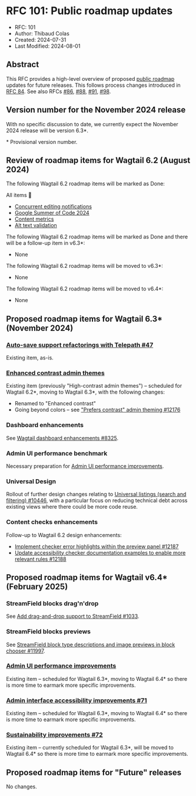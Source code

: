# RFC 101: Public roadmap updates

- RFC: 101
- Author: Thibaud Colas
- Created: 2024-07-31
- Last Modified: 2024-08-01

## Abstract

This RFC provides a high-level overview of proposed [public roadmap](https://github.com/wagtail/roadmap) updates for future releases. This follows process changes introduced in [RFC 84](https://github.com/wagtail/rfcs/pull/84). See also RFCs [#86](086-roadmap-updates.md), [#88](088-roadmap-updates.md), [#91](091-roadmap-updates.md), [#98](098-roadmap-updates.md).

## Version number for the November 2024 release

With no specific discussion to date, we currently expect the November 2024 release will be version 6.3\*.

\* Provisional version number.

## Review of roadmap items for Wagtail 6.2 (August 2024)

The following Wagtail 6.2 roadmap items will be marked as Done:

All items 🎉

- [Concurrent editing notifications](https://github.com/wagtail/roadmap/issues/41)
- [Google Summer of Code 2024](https://github.com/wagtail/roadmap/issues/78)
- [Content metrics](https://github.com/wagtail/roadmap/issues/82)
- [Alt text validation](https://github.com/wagtail/roadmap/issues/83)

The following Wagtail 6.2 roadmap items will be marked as Done and there will be a follow-up item in v6.3\*:

- None

The following Wagtail 6.2 roadmap items will be moved to v6.3\*:

- None

The following Wagtail 6.2 roadmap items will be moved to v6.4\*:

- None

## Proposed roadmap items for Wagtail 6.3\* (November 2024)

### [Auto-save support refactorings with Telepath #47](https://github.com/wagtail/roadmap/issues/47)

Existing item, as-is.

### [Enhanced contrast admin themes](https://github.com/wagtail/roadmap/issues/76)

Existing item (previously "High-contrast admin themes") – scheduled for Wagtail 6.2\*, moving to Wagtail 6.3\*, with the following changes:

- Renamed to "Enhanced contrast"
- Going beyond colors – see ["Prefers contrast" admin theming #12176](https://github.com/wagtail/wagtail/issues/12176)

### Dashboard enhancements

See [Wagtail dashboard enhancements #8325](https://github.com/wagtail/wagtail/discussions/8325#discussioncomment-10114586).

### Admin UI performance benchmark

Necessary preparation for [Admin UI performance improvements](https://github.com/wagtail/roadmap/issues/80).

### Universal Design

Rollout of further design changes relating to [Universal listings (search and filtering) #10446](https://github.com/wagtail/wagtail/discussions/10446#discussioncomment-9774389), with a particular focus on reducing technical debt across existing views where there could be more code reuse.

### Content checks enhancements

Follow-up to Wagtail 6.2 design enhancements:

- [Implement checker error highlights within the preview panel #12187](https://github.com/wagtail/wagtail/issues/12187)
- [Update accessibility checker documentation examples to enable more relevant rules #12188](https://github.com/wagtail/wagtail/issues/12188)

## Proposed roadmap items for Wagtail v6.4\* (February 2025)

### StreamField blocks drag'n'drop

See [Add drag-and-drop support to StreamField #1033](https://github.com/wagtail/wagtail/issues/1033).

### StreamField blocks previews

See [StreamField block type descriptions and image previews in block chooser #11997](https://github.com/wagtail/wagtail/issues/11997).

### [Admin UI performance improvements](https://github.com/wagtail/roadmap/issues/80)

Existing item – scheduled for Wagtail 6.3\*, moving to Wagtail 6.4\* so there is more time to earmark more specific improvements.

### [Admin interface accessibility improvements #71](https://github.com/wagtail/roadmap/issues/71)

Existing item – scheduled for Wagtail 6.3\*, moving to Wagtail 6.4\* so there is more time to earmark more specific improvements.

### [Sustainability improvements #72](https://github.com/wagtail/roadmap/issues/72)

Existing item – currently scheduled for Wagtail 6.3\*, will be moved to Wagtail 6.4\* so there is more time to earmark more specific improvements.

## Proposed roadmap items for "Future" releases

No changes.

